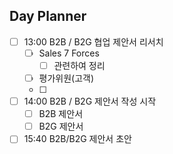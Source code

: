 ## Day Planner
- [ ] 13:00 B2B / B2G 협업 제안서 리서치
	- [ ] Sales 7 Forces
		- [ ] 관련하여 정리
	- [ ] 평가위원(고객)
	- [ ] 
- [ ] 14:00 B2B / B2G 제안서 작성 시작
	- [ ] B2B 제안서
	- [ ] B2G 제안서
- [ ] 15:40 B2B/B2G 제안서 초안